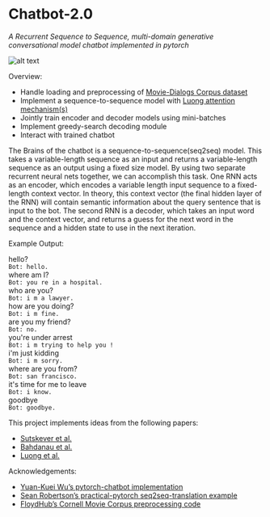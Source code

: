 # Chatbot-2.0
_A Recurrent Sequence to Sequence, multi-domain generative conversational model chatbot implemented in pytorch_

![alt text](https://blog.snapengage.com/wp-content/blogs.dir/3/files/2018/07/chatbot-blog-banner-72618.png)

Overview: 

* Handle loading and preprocessing of [Movie-Dialogs Corpus dataset](https://www.cs.cornell.edu/~cristian/Cornell_Movie-Dialogs_Corpus.html) 
* Implement a sequence-to-sequence model with [Luong attention mechanism(s)](https://arxiv.org/abs/1508.04025)
* Jointly train encoder and decoder models using mini-batches
* Implement greedy-search decoding module
* Interact with trained chatbot

The Brains of the chatbot is a sequence-to-sequence(seq2seq) model. This takes a variable-length sequence as an input and returns a variable-length sequence as an output using a fixed size model. By using two separate recurrent neural nets together, we can accomplish this task. One RNN acts as an encoder, which encodes a variable length input sequence to a fixed-length context vector. In theory, this context vector (the final hidden layer of the RNN) will contain semantic information about the query sentence that is input to the bot. The second RNN is a decoder, which takes an input word and the context vector, and returns a guess for the next word in the sequence and a hidden state to use in the next iteration.

Example Output:

hello?<br/>
`Bot: hello.`<br/>
where am I?<br/>
`Bot: you re in a hospital.`<br/>
who are you?<br/>
`Bot: i m a lawyer.`<br/>
how are you doing?<br/>
`Bot: i m fine.`<br/>
are you my friend?<br/>
`Bot: no.`<br/>
you're under arrest<br/>
`Bot: i m trying to help you !`<br/>
i'm just kidding<br/>
`Bot: i m sorry.`<br/>
where are you from?<br/>
`Bot: san francisco.`<br/>
it's time for me to leave<br/>
`Bot: i know.`<br/>
goodbye<br/>
`Bot: goodbye.`<br/>


This project implements ideas from the following papers:
* [Sutskever et al.](https://arxiv.org/abs/1409.3215)
* [Bahdanau et al.](https://arxiv.org/abs/1409.0473)
* [Luong et al.](https://arxiv.org/abs/1508.04025)

Acknowledgements:
* [Yuan-Kuei Wu’s pytorch-chatbot implementation](https://github.com/ywk991112/pytorch-chatbot)
* [Sean Robertson’s practical-pytorch seq2seq-translation example]( https://github.com/spro/practical-pytorch/tree/master/seq2seq-translation)
* [FloydHub’s Cornell Movie Corpus preprocessing code]( https://github.com/floydhub/textutil-preprocess-cornell-movie-corpus)
